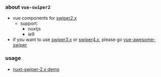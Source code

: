 ### about `vue-swiper2`
- vue components for [swiper2.x](https://2.swiper.com.cn/demo/index.html)
  - support:
    - nuxtjs
    - ie9
- if you want to use [swiper3.x](https://3.swiper.com.cn/) or [swiper4.x](http://4.swiper.com.cn/), please go [vue-awesome-swiper](https://github.com/surmon-china/vue-awesome-swiper)

### usage
- [nuxt-swiper-2.x demo](https://github.com/muzi131313/nuxt-swiper)
